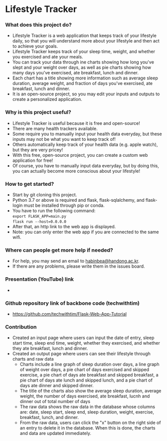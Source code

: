 # Lifestyle Tracker

### What does this project do?
- Lifestyle Tracker is a web application that keeps track of your lifestyle daily, so that you will understand more about your lifestyle and then act to achieve your goals.
- Lifestyle Tracker keeps track of your sleep time, weight, and whether you exercised and ate your meals.
- You can track your data through ine charts showing how long you've slept and your weight over days, as well as pie charts showing how many days you've exercised, ate breakfast, lunch and dinner.
- Each chart has a title showing more information such as average sleep duration, average weight, and fraction of days you've exercised, ate breakfast, lunch and dinner.
- It is an open-source project, so you may edit your inputs and outputs to create a personalized application.

### Why is this project useful?
- Lifestyle Tracker is useful because it is free and open-source!
- There are many health trackers available.
- Some require you to manually input your health data everyday, but these inputs may not be what you want to keep track of!
- Others automatically keep track of your health data (e.g. apple watch), but they are very pricey!
- With this free, open-source project, you can create a custom web application for free!
- Of course, you have to manually input data everyday, but by doing this, you can actually become more conscious about your lifestyle!

### How to get started?
- Start by git cloning this project.
- Python 3.7 or above is required and flask, flask-sqlalchemy, and flask-login must be installed through pip or conda.
- You have to run the following command:<br />
  `export FLASK_APP=main.py`<br />
  `flask run --host=0.0.0.0`<br />
- After that, an http link to the web app is displayed.
- Note: you can only enter the web app if you are connected to the same wifi.

### Where can people get more help if needed?
- For help, you may send an email to habinbea@handong.ac.kr.
- If there are any problems, please write them in the issues board.

### Presentation (YouTube) link
- 

### Github repository link of backbone code (techwithtim)
- https://github.com/techwithtim/Flask-Web-App-Tutorial

### Contribution
- Created an input page where users can input the date of entry, sleep start time, sleep end time, weight, whether they exercised, and whether they ate breakfast, lunch and dinner.
- Created an output page where users can see their lifestyle through charts and raw data
  - Charts include a line graph of sleep duration over days, a line graph of weight over days, a pie chart of days exercised and skipped exercise, a pie chart of days ate breakfast and skipped breakfast, a pie chart of days ate lunch and skipped lunch, and a pie chart of days ate dinner and skipped dinner.
  - The title of the charts also show the average sleep duration, average weight, the number of days exercised, ate breakfast, lucnh and dinner out of total number of days
  - The raw data shows the raw data in the database whose columns are: date, sleep start, sleep end, sleep duration, weight, exercise, breakfast, lunch, and dinner.
  - From the raw data, users can click the "x" button on the right side of an entry to delete it in the database. When this is done, the charts and data are updated immediately.
